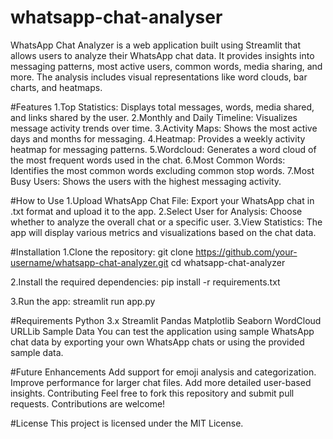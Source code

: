 # whatsapp-chat-analyser

WhatsApp Chat Analyzer is a web application built using Streamlit that allows users to analyze their WhatsApp chat data. It provides insights into messaging patterns, most active users, common words, media sharing, and more. The analysis includes visual representations like word clouds, bar charts, and heatmaps.

#Features
1.Top Statistics: Displays total messages, words, media shared, and links shared by the user.
2.Monthly and Daily Timeline: Visualizes message activity trends over time.
3.Activity Maps: Shows the most active days and months for messaging.
4.Heatmap: Provides a weekly activity heatmap for messaging patterns.
5.Wordcloud: Generates a word cloud of the most frequent words used in the chat.
6.Most Common Words: Identifies the most common words excluding common stop words.
7.Most Busy Users: Shows the users with the highest messaging activity.

#How to Use
1.Upload WhatsApp Chat File: Export your WhatsApp chat in .txt format and upload it to the app.
2.Select User for Analysis: Choose whether to analyze the overall chat or a specific user.
3.View Statistics: The app will display various metrics and visualizations based on the chat data.

#Installation
1.Clone the repository:
git clone https://github.com/your-username/whatsapp-chat-analyzer.git
cd whatsapp-chat-analyzer

2.Install the required dependencies:
pip install -r requirements.txt

3.Run the app:
streamlit run app.py

#Requirements
Python 3.x
Streamlit
Pandas
Matplotlib
Seaborn
WordCloud
URLLib
Sample Data
You can test the application using sample WhatsApp chat data by exporting your own WhatsApp chats or using the provided sample data.

#Future Enhancements
Add support for emoji analysis and categorization.
Improve performance for larger chat files.
Add more detailed user-based insights.
Contributing
Feel free to fork this repository and submit pull requests. Contributions are welcome!

#License
This project is licensed under the MIT License.

